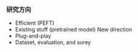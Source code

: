 ### 研究方向

* Efficient (PEFT)
* Existing stuff (pretrained model) New direction
* Plug-and-play
* Dataset, evaluation, and surey
